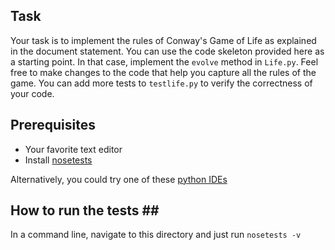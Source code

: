 ## Task ##

Your task is to implement the rules of Conway's Game of Life as explained in the document statement. You can use the code skeleton provided here as a starting point. In that case, implement the `evolve` method in `Life.py`. Feel free to make changes to the code that help you capture all the rules of the game. You can add more tests to `testlife.py` to verify the correctness of your code.


## Prerequisites ##
* Your favorite text editor
* Install [nosetests](http://nose.readthedocs.io/en/latest/)

Alternatively, you could try one of these [python IDEs](https://wiki.python.org/moin/IntegratedDevelopmentEnvironments)

## How to run the tests ##
In a command line, navigate to this directory and just run `nosetests -v`
